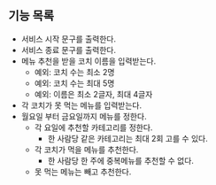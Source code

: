 ## 기능 목록

- 서비스 시작 문구를 출력한다.
- 서비스 종료 문구를 출력한다.
- 메뉴 추천을 받을 코치 이름을 입력받는다.
  - 예외: 코치 수는 최소 2명
  - 예외: 코치 수는 최대 5명
  - 예외: 이름은 최소 2글자, 최대 4글자
- 각 코치가 못 먹는 메뉴를 입력받는다.
- 월요일 부터 금요일까지 메뉴를 정한다.
  - 각 요일에 추천할 카테고리를 정한다.
    - 한 사람당 같은 카테고리는 최대 2회 고를 수 있다.
  - 각 코치가 먹을 메뉴를 추천한다.
    - 한 사람당 한 주에 중복메뉴를 추천할 수 없다.
  - 못 먹는 메뉴는 빼고 추천한다.
